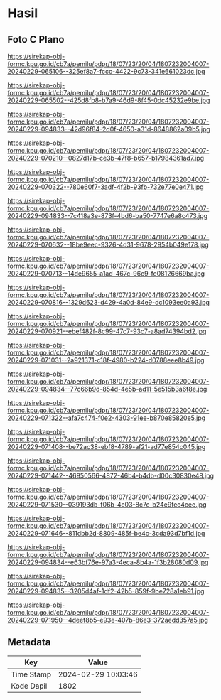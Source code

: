 # Hasil

## Foto C Plano

https://sirekap-obj-formc.kpu.go.id/cb7a/pemilu/pdpr/18/07/23/20/04/1807232004007-20240229-065106--325ef8a7-fccc-4422-9c73-341e661023dc.jpg

https://sirekap-obj-formc.kpu.go.id/cb7a/pemilu/pdpr/18/07/23/20/04/1807232004007-20240229-065502--425d8fb8-b7a9-46d9-8f45-0dc45232e9be.jpg

https://sirekap-obj-formc.kpu.go.id/cb7a/pemilu/pdpr/18/07/23/20/04/1807232004007-20240229-094833--42d96f84-2d0f-4650-a31d-8648862a09b5.jpg

https://sirekap-obj-formc.kpu.go.id/cb7a/pemilu/pdpr/18/07/23/20/04/1807232004007-20240229-070210--0827d17b-ce3b-47f8-b657-b17984361ad7.jpg

https://sirekap-obj-formc.kpu.go.id/cb7a/pemilu/pdpr/18/07/23/20/04/1807232004007-20240229-070322--780e60f7-3adf-4f2b-93fb-732e77e0e471.jpg

https://sirekap-obj-formc.kpu.go.id/cb7a/pemilu/pdpr/18/07/23/20/04/1807232004007-20240229-094833--7c418a3e-873f-4bd6-ba50-7747e6a8c473.jpg

https://sirekap-obj-formc.kpu.go.id/cb7a/pemilu/pdpr/18/07/23/20/04/1807232004007-20240229-070632--18be9eec-9326-4d31-9678-2954b049e178.jpg

https://sirekap-obj-formc.kpu.go.id/cb7a/pemilu/pdpr/18/07/23/20/04/1807232004007-20240229-070713--14de9655-a1ad-467c-96c9-fe08126669ba.jpg

https://sirekap-obj-formc.kpu.go.id/cb7a/pemilu/pdpr/18/07/23/20/04/1807232004007-20240229-070816--1329d623-d429-4a0d-84e9-dc1093ee0a93.jpg

https://sirekap-obj-formc.kpu.go.id/cb7a/pemilu/pdpr/18/07/23/20/04/1807232004007-20240229-070921--ebef482f-8c99-47c7-93c7-a8ad74394bd2.jpg

https://sirekap-obj-formc.kpu.go.id/cb7a/pemilu/pdpr/18/07/23/20/04/1807232004007-20240229-071031--2a921371-c18f-4980-b224-d0788eee8b49.jpg

https://sirekap-obj-formc.kpu.go.id/cb7a/pemilu/pdpr/18/07/23/20/04/1807232004007-20240229-094834--77c66b9d-854d-4e5b-ad11-5e515b3a6f8e.jpg

https://sirekap-obj-formc.kpu.go.id/cb7a/pemilu/pdpr/18/07/23/20/04/1807232004007-20240229-071322--afa7c474-f0e2-4303-91ee-b870e85820e5.jpg

https://sirekap-obj-formc.kpu.go.id/cb7a/pemilu/pdpr/18/07/23/20/04/1807232004007-20240229-071408--be72ac38-ebf8-4789-af21-ad77e854c045.jpg

https://sirekap-obj-formc.kpu.go.id/cb7a/pemilu/pdpr/18/07/23/20/04/1807232004007-20240229-071442--46950566-4872-46b4-b4db-d00c30830e48.jpg

https://sirekap-obj-formc.kpu.go.id/cb7a/pemilu/pdpr/18/07/23/20/04/1807232004007-20240229-071530--039193db-f06b-4c03-8c7c-b24e9fec4cee.jpg

https://sirekap-obj-formc.kpu.go.id/cb7a/pemilu/pdpr/18/07/23/20/04/1807232004007-20240229-071646--811dbb2d-8809-485f-be4c-3cda93d7bf1d.jpg

https://sirekap-obj-formc.kpu.go.id/cb7a/pemilu/pdpr/18/07/23/20/04/1807232004007-20240229-094834--e63bf76e-97a3-4eca-8b4a-1f3b28080d09.jpg

https://sirekap-obj-formc.kpu.go.id/cb7a/pemilu/pdpr/18/07/23/20/04/1807232004007-20240229-094835--3205d4af-1df2-42b5-859f-9be728a1eb91.jpg

https://sirekap-obj-formc.kpu.go.id/cb7a/pemilu/pdpr/18/07/23/20/04/1807232004007-20240229-071950--4deef8b5-e93e-407b-86e3-372aedd357a5.jpg


## Metadata

| Key        | Value               |
| ---------- | ------------------- |
| Time Stamp | 2024-02-29 10:03:46 |
| Kode Dapil | 1802                |




